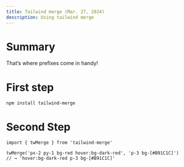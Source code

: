```yaml
---
title: Tailwind merge (Mar. 27, 2024)
description: Using tailwind merge 
---
```


# Summary 

That’s where prefixes come in handy!

# First step 
```shellsession settings:code:hide-clipboard
npm install tailwind-merge
```

# Second Step 

```tsx settings:code:hide-clipboard settings:code:creator-mode
import { twMerge } from 'tailwind-merge'

twMerge('px-2 py-1 bg-red hover:bg-dark-red', 'p-3 bg-[#B91C1C]')
// → 'hover:bg-dark-red p-3 bg-[#B91C1C]'
```
